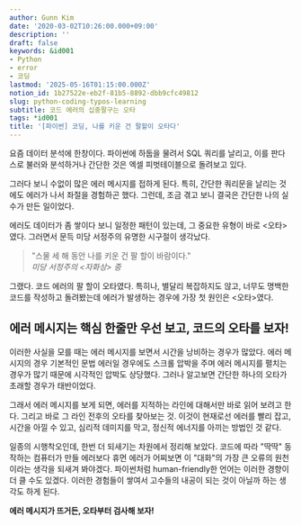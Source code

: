 ```yaml
---
author: Gunn Kim
date: '2020-03-02T10:26:00.000+09:00'
description: ''
draft: false
keywords: &id001
- Python
- error
- 코딩
lastmod: '2025-05-16T01:15:00.000Z'
notion_id: 1b27522e-eb2f-81b5-8892-dbb9cfc49812
slug: python-coding-typos-learning
subtitle: 코드 에러의 십중팔구는 오타
tags: *id001
title: '[파이썬] 코딩, 나를 키운 건 팔할이 오타다'
---
```


요즘 데이터 분석에 한창이다. 파이썬에 하둡을 물려서 SQL 쿼리를 날리고, 이를 판다스로 불러와 분석하거나 간단한 것은 엑셀 피벗테이블으로 돌려보고 있다.

그러다 보니 수없이 많은 에러 메시지를 접하게 된다. 특히, 간단한 쿼리문을 날리는 것에도 에러가 나서 좌절을 경험하곤 했다. 그런데, 조금 겪고 보니 결국은 간단한 나의 실수가 만든 일이었다.

에러도 데이터가 좀 쌓이다 보니 일정한 패턴이 있는데, 그 중요한 유형이 바로 <오타>였다. 그러면서 문득 미당 서정주의 유명한 시구절이 생각났다.

> "스물 세 해 동안 나를 키운 건 팔 할이 바람이다."  
> *미당 서정주의 <자화상> 중*

그랬다. 코드 에러의 팔 할이 오타였다. 특히나, 별달리 복잡하지도 않고, 너무도 명백한 코드를 작성하고 돌려봤는데 에러가 발생하는 경우에 가장 첫 원인은 <오타>였다. 

## 에러 메시지는 핵심 한줄만 우선 보고, 코드의 오타를 보자!

이러한 사실을 모를 때는 에러 메시지를 보면서 시간을 낭비하는 경우가 많았다. 에러 메시지의 경우 기본적인 문법 에러일 경우에도 스크롤 압박을 주며 에러 메시지를 펼치는 경우가 많기 때문에 시각적인 압박도 상당했다. 그러나 알고보면 간단한 하나의 오타가 초래할 경우가 태반이었다.

그래서 에러 메시지를 보게 되면, 에러를 지적하는 라인에 대해서만 바로 읽어 보려고 한다. 그리고 바로 그 라인 전후의 오타를 찾아보는 것. 이것이 현재로선 에러를 빨리 잡고, 시간을 아낄 수 있고, 심리적 데미지를 막고, 정신적 에너지를 아끼는 방법인 것 같다.

일종의 시행착오인데, 한번 더 되새기는 차원에서 정리해 보았다. 코드에 따라 "딱딱" 동작하는 컴퓨터가 만들 에러보다 휴먼 에러가 어찌보면 이 "대화"의 가장 큰 오류의 원천이라는 생각을 되새겨 봐야겠다. 파이썬처럼 human-friendly한 언어는 이러한 경향이 더 클 수도 있겠다. 이러한 경험들이 쌓여서 고수들의 내공이 되는 것이 아닐까 하는 생각도 하게 된다.

**에러 메시지가 뜨거든, 오타부터 검사해 보자!**

